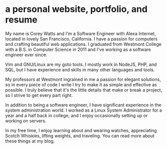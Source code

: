 # a personal website, portfolio, and resume

My name is Corey Watts and I'm a Software Engineer with Alexa Internet, located in lovely San Francisco, California. I have a passion for computers and crafting beautiful web applications.  I graduated from Westmont College with a B.S. in Computer Science in 2011 and I've working as a software engineer ever since.

Vim and GNU/Linux are my goto tools. I mostly work in NodeJS, PHP, and SQL, but I have experience and skills in many other languages and tools.

My professors at Westmont ingrained in me a passion for elegant solutions, so in every piece of code I write I try to make it as simple and effective as possible. I truly believe that it's the little details that make or break a project, so I strive to get every part right.

In addition to being a software engineer, I have significant experience in the system administration world. I worked as a Linux System Administrator for a year and a half back in college, and I enjoy occasionally setting up or working on servers.

In my free time, I enjoy learning about and wearing watches, appreciating Scotch Whiskies, lifting weights, and traveling. You can read more about these things at my blog.
